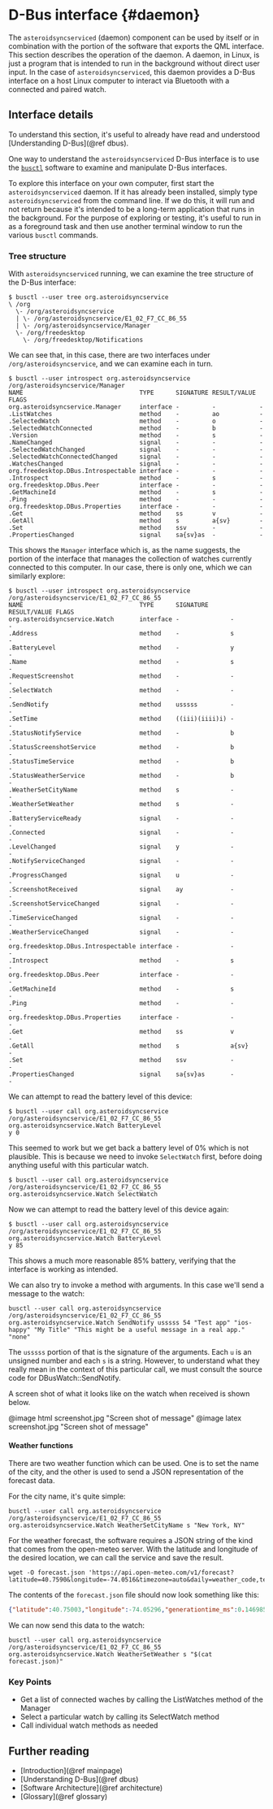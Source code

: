 # D-Bus interface {#daemon} #
The `asteroidsyncserviced` (daemon) component can be used by itself or in combination with the portion of the software that exports the QML interface.  This section describes the operation of the daemon.  A daemon, in Linux, is just a program that is intended to run in the background without direct user input.  In the case of `asteroidsyncserviced`, this daemon provides a D-Bus interface on a host Linux computer to interact via Bluetooth with a connected and paired watch.

## Interface details ##
To understand this section, it's useful to already have read and understood [Understanding D-Bus](@ref dbus).

One way to understand the `asteroidsyncserviced` D-Bus interface is to use the [`busctl`](https://www.freedesktop.org/software/systemd/man/latest/busctl.html) software to examine and manipulate D-Bus interfaces.  

To explore this interface on your own computer, first start the `asteroidsyncserviced` daemon.  If it has already been installed, simply type `asteroidsyncserviced` from the command line.  If we do this, it will run and not return because it's intended to be a long-term application that runs in the background.  For the purpose of exploring or testing, it's useful to run in as a foreground task and then use another terminal window to run the various `busctl` commands.

### Tree structure ###
With `asteroidsyncserviced` running, we can examine the tree structure of the D-Bus interface:

```
$ busctl --user tree org.asteroidsyncservice
\ /org
  \- /org/asteroidsyncservice
  | \- /org/asteroidsyncservice/E1_02_F7_CC_86_55
  | \- /org/asteroidsyncservice/Manager
  \- /org/freedesktop
    \- /org/freedesktop/Notifications
```

We can see that, in this case, there are two interfaces under `/org/asteroidsyncservice`, and we can examine each in turn.

```
$ busctl --user introspect org.asteroidsyncservice /org/asteroidsyncservice/Manager 
NAME                                TYPE      SIGNATURE RESULT/VALUE FLAGS
org.asteroidsyncservice.Manager     interface -         -            -
.ListWatches                        method    -         ao           -
.SelectedWatch                      method    -         o            -
.SelectedWatchConnected             method    -         b            -
.Version                            method    -         s            -
.NameChanged                        signal    -         -            -
.SelectedWatchChanged               signal    -         -            -
.SelectedWatchConnectedChanged      signal    -         -            -
.WatchesChanged                     signal    -         -            -
org.freedesktop.DBus.Introspectable interface -         -            -
.Introspect                         method    -         s            -
org.freedesktop.DBus.Peer           interface -         -            -
.GetMachineId                       method    -         s            -
.Ping                               method    -         -            -
org.freedesktop.DBus.Properties     interface -         -            -
.Get                                method    ss        v            -
.GetAll                             method    s         a{sv}        -
.Set                                method    ssv       -            -
.PropertiesChanged                  signal    sa{sv}as  -            -
```

This shows the `Manager` interface which is, as the name suggests, the portion of the interface that manages the collection of watches currently connected to this computer.  In our case, there is only one, which we can similarly explore:

```
$ busctl --user introspect org.asteroidsyncservice /org/asteroidsyncservice/E1_02_F7_CC_86_55 
NAME                                TYPE      SIGNATURE      RESULT/VALUE FLAGS
org.asteroidsyncservice.Watch       interface -              -            -
.Address                            method    -              s            -
.BatteryLevel                       method    -              y            -
.Name                               method    -              s            -
.RequestScreenshot                  method    -              -            -
.SelectWatch                        method    -              -            -
.SendNotify                         method    usssss         -            -
.SetTime                            method    ((iii)(iiii)i) -            -
.StatusNotifyService                method    -              b            -
.StatusScreenshotService            method    -              b            -
.StatusTimeService                  method    -              b            -
.StatusWeatherService               method    -              b            -
.WeatherSetCityName                 method    s              -            -
.WeatherSetWeather                  method    s              -            -
.BatteryServiceReady                signal    -              -            -
.Connected                          signal    -              -            -
.LevelChanged                       signal    y              -            -
.NotifyServiceChanged               signal    -              -            -
.ProgressChanged                    signal    u              -            -
.ScreenshotReceived                 signal    ay             -            -
.ScreenshotServiceChanged           signal    -              -            -
.TimeServiceChanged                 signal    -              -            -
.WeatherServiceChanged              signal    -              -            -
org.freedesktop.DBus.Introspectable interface -              -            -
.Introspect                         method    -              s            -
org.freedesktop.DBus.Peer           interface -              -            -
.GetMachineId                       method    -              s            -
.Ping                               method    -              -            -
org.freedesktop.DBus.Properties     interface -              -            -
.Get                                method    ss             v            -
.GetAll                             method    s              a{sv}        -
.Set                                method    ssv            -            -
.PropertiesChanged                  signal    sa{sv}as       -            -
```

We can attempt to read the battery level of this device:

```
$ busctl --user call org.asteroidsyncservice /org/asteroidsyncservice/E1_02_F7_CC_86_55 org.asteroidsyncservice.Watch BatteryLevel
y 0
```

This seemed to work but we get back a battery level of 0% which is not plausible.  This is because we need to invoke `SelectWatch` first, before doing anything useful with this particular watch.  

```
$ busctl --user call org.asteroidsyncservice /org/asteroidsyncservice/E1_02_F7_CC_86_55 org.asteroidsyncservice.Watch SelectWatch
```

Now we can attempt to read the battery level of this device again:

```
$ busctl --user call org.asteroidsyncservice /org/asteroidsyncservice/E1_02_F7_CC_86_55 org.asteroidsyncservice.Watch BatteryLevel
y 85
```

This shows a much more reasonable 85% battery, verifying that the interface is working as intended.  

We can also try to invoke a method with arguments.  In this case we'll send a message to the watch:

```
busctl --user call org.asteroidsyncservice /org/asteroidsyncservice/E1_02_F7_CC_86_55 org.asteroidsyncservice.Watch SendNotify usssss 54 "Test app" "ios-happy" "My Title" "This might be a useful message in a real app." "none"
```

The `usssss` portion of that is the signature of the arguments.  Each `u` is an unsigned number and each `s` is a string.  However, to understand what they really mean in the context of this particular call, we must consult the source code for DBusWatch::SendNotify.

A screen shot of what it looks like on the watch when received is shown below.

@image html screenshot.jpg "Screen shot of message"
@image latex screenshot.jpg "Screen shot of message"

#### Weather functions ####

There are two weather function which can be used.  One is to set the name of the city, and the other is used to send a JSON representation of the forecast data.

For the city name, it's quite simple:

```
busctl --user call org.asteroidsyncservice /org/asteroidsyncservice/E1_02_F7_CC_86_55 org.asteroidsyncservice.Watch WeatherSetCityName s "New York, NY"
```

For the weather forecast, the software requires a JSON string of the kind that comes from the open-meteo server.  With the latitude and longitude of the desired location, we can call the service and save the result.

```
wget -O forecast.json 'https://api.open-meteo.com/v1/forecast?latitude=40.7590&longitude=-74.0516&timezone=auto&daily=weather_code,temperature_2m_max,temperature_2m_min'
```

The contents of the `forecast.json` file should now look something like this:
```json
{"latitude":40.75003,"longitude":-74.05296,"generationtime_ms":0.14698505401611328,"utc_offset_seconds":-18000,"timezone":"America/New_York","timezone_abbreviation":"EST","elevation":12.0,"daily_units":{"time":"iso8601","weather_code":"wmo code","temperature_2m_max":"°C","temperature_2m_min":"°C"},"daily":{"time":["2024-11-20","2024-11-21","2024-11-22","2024-11-23","2024-11-24","2024-11-25","2024-11-26"],"weather_code":[3,71,85,85,3,3,3],"temperature_2m_max":[16.3,12.0,4.4,8.1,8.9,10.4,10.8],"temperature_2m_min":[11.7,3.5,1.8,4.0,6.4,5.5,8.6]}}
```

We can now send this data to the watch:

```
busctl --user call org.asteroidsyncservice /org/asteroidsyncservice/E1_02_F7_CC_86_55 org.asteroidsyncservice.Watch WeatherSetWeather s "$(cat forecast.json)"
```

### Key Points ###

- Get a list of connected waches by calling the ListWatches method of the Manager
- Select a particular watch by calling its SelectWatch method
- Call individual watch methods as needed


## Further reading ##

- [Introduction](@ref mainpage)
- [Understanding D-Bus](@ref dbus)
- [Software Architecture](@ref architecture)
- [Glossary](@ref glossary)
